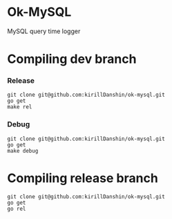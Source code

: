 # Ok-MySQL

MySQL query time logger

# Compiling dev branch
### Release
```
git clone git@github.com:kirillDanshin/ok-mysql.git
go get
make rel
```

### Debug
```
git clone git@github.com:kirillDanshin/ok-mysql.git
go get
make debug
```

# Compiling release branch
```
git clone git@github.com:kirillDanshin/ok-mysql.git
go get
go rel
```
